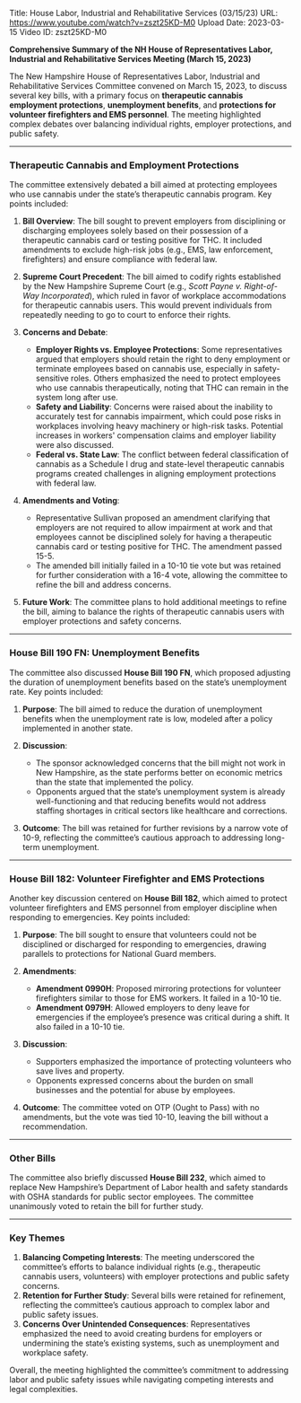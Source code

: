 Title: House Labor, Industrial and Rehabilitative Services (03/15/23)
URL: https://www.youtube.com/watch?v=zszt25KD-M0
Upload Date: 2023-03-15
Video ID: zszt25KD-M0

**Comprehensive Summary of the NH House of Representatives Labor, Industrial and Rehabilitative Services Meeting (March 15, 2023)**

The New Hampshire House of Representatives Labor, Industrial and Rehabilitative Services Committee convened on March 15, 2023, to discuss several key bills, with a primary focus on **therapeutic cannabis employment protections**, **unemployment benefits**, and **protections for volunteer firefighters and EMS personnel**. The meeting highlighted complex debates over balancing individual rights, employer protections, and public safety.

---

### **Therapeutic Cannabis and Employment Protections**

The committee extensively debated a bill aimed at protecting employees who use cannabis under the state’s therapeutic cannabis program. Key points included:

1. **Bill Overview**: The bill sought to prevent employers from disciplining or discharging employees solely based on their possession of a therapeutic cannabis card or testing positive for THC. It included amendments to exclude high-risk jobs (e.g., EMS, law enforcement, firefighters) and ensure compliance with federal law.

2. **Supreme Court Precedent**: The bill aimed to codify rights established by the New Hampshire Supreme Court (e.g., *Scott Payne v. Right-of-Way Incorporated*), which ruled in favor of workplace accommodations for therapeutic cannabis users. This would prevent individuals from repeatedly needing to go to court to enforce their rights.

3. **Concerns and Debate**:  
   - **Employer Rights vs. Employee Protections**: Some representatives argued that employers should retain the right to deny employment or terminate employees based on cannabis use, especially in safety-sensitive roles. Others emphasized the need to protect employees who use cannabis therapeutically, noting that THC can remain in the system long after use.  
   - **Safety and Liability**: Concerns were raised about the inability to accurately test for cannabis impairment, which could pose risks in workplaces involving heavy machinery or high-risk tasks. Potential increases in workers' compensation claims and employer liability were also discussed.  
   - **Federal vs. State Law**: The conflict between federal classification of cannabis as a Schedule I drug and state-level therapeutic cannabis programs created challenges in aligning employment protections with federal law.  

4. **Amendments and Voting**:  
   - Representative Sullivan proposed an amendment clarifying that employers are not required to allow impairment at work and that employees cannot be disciplined solely for having a therapeutic cannabis card or testing positive for THC. The amendment passed 15-5.  
   - The amended bill initially failed in a 10-10 tie vote but was retained for further consideration with a 16-4 vote, allowing the committee to refine the bill and address concerns.

5. **Future Work**: The committee plans to hold additional meetings to refine the bill, aiming to balance the rights of therapeutic cannabis users with employer protections and safety concerns.

---

### **House Bill 190 FN: Unemployment Benefits**

The committee also discussed **House Bill 190 FN**, which proposed adjusting the duration of unemployment benefits based on the state’s unemployment rate. Key points included:

1. **Purpose**: The bill aimed to reduce the duration of unemployment benefits when the unemployment rate is low, modeled after a policy implemented in another state.

2. **Discussion**:  
   - The sponsor acknowledged concerns that the bill might not work in New Hampshire, as the state performs better on economic metrics than the state that implemented the policy.  
   - Opponents argued that the state’s unemployment system is already well-functioning and that reducing benefits would not address staffing shortages in critical sectors like healthcare and corrections.  

3. **Outcome**: The bill was retained for further revisions by a narrow vote of 10-9, reflecting the committee’s cautious approach to addressing long-term unemployment.

---

### **House Bill 182: Volunteer Firefighter and EMS Protections**

Another key discussion centered on **House Bill 182**, which aimed to protect volunteer firefighters and EMS personnel from employer discipline when responding to emergencies. Key points included:

1. **Purpose**: The bill sought to ensure that volunteers could not be disciplined or discharged for responding to emergencies, drawing parallels to protections for National Guard members.

2. **Amendments**:  
   - **Amendment 0990H**: Proposed mirroring protections for volunteer firefighters similar to those for EMS workers. It failed in a 10-10 tie.  
   - **Amendment 0979H**: Allowed employers to deny leave for emergencies if the employee’s presence was critical during a shift. It also failed in a 10-10 tie.  

3. **Discussion**:  
   - Supporters emphasized the importance of protecting volunteers who save lives and property.  
   - Opponents expressed concerns about the burden on small businesses and the potential for abuse by employees.  

4. **Outcome**: The committee voted on OTP (Ought to Pass) with no amendments, but the vote was tied 10-10, leaving the bill without a recommendation.

---

### **Other Bills**

The committee also briefly discussed **House Bill 232**, which aimed to replace New Hampshire’s Department of Labor health and safety standards with OSHA standards for public sector employees. The committee unanimously voted to retain the bill for further study.

---

### **Key Themes**

1. **Balancing Competing Interests**: The meeting underscored the committee’s efforts to balance individual rights (e.g., therapeutic cannabis users, volunteers) with employer protections and public safety concerns.  
2. **Retention for Further Study**: Several bills were retained for refinement, reflecting the committee’s cautious approach to complex labor and public safety issues.  
3. **Concerns Over Unintended Consequences**: Representatives emphasized the need to avoid creating burdens for employers or undermining the state’s existing systems, such as unemployment and workplace safety.

Overall, the meeting highlighted the committee’s commitment to addressing labor and public safety issues while navigating competing interests and legal complexities.